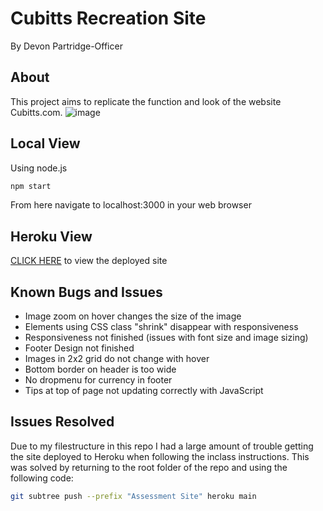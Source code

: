 # Cubitts Recreation Site
By Devon Partridge-Officer

## About
This project aims to replicate the function and look of the website Cubitts.com.
![image](https://pbs.twimg.com/media/FHyIxdlWQAQONkT.jpg)


## Local View

Using node.js

```bash
npm start
```
From here navigate to localhost:3000 in your web browser

## Heroku View

[CLICK HERE](https://cubitts-site-devon.herokuapp.com/) to view the deployed site

## Known Bugs and Issues
- Image zoom on hover changes the size of the image
- Elements using CSS class "shrink" disappear with responsiveness
- Responsiveness not finished (issues with font size and image sizing)
- Footer Design not finished
- Images in 2x2 grid do not change with hover
- Bottom border on header is too wide
- No dropmenu for currency in footer
- Tips at top of page not updating correctly with JavaScript

## Issues Resolved

Due to my filestructure in this repo I had a large amount of trouble getting the site deployed to Heroku when following the inclass instructions. This was solved by returning to the root folder of the repo and using the following code:

```bash
git subtree push --prefix "Assessment Site" heroku main
```
